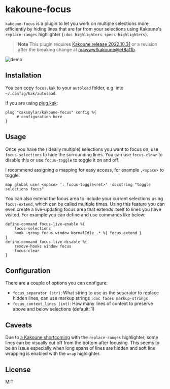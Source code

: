 # kakoune-focus
`kakoune-focus` is a plugin to let you work on multiple selections more efficiently by hiding lines that are far from your selections using Kakoune's `replace-ranges` highlighter (`:doc highlighters specs-highlighters`).

> **Note**
> This plugin requires [Kakoune release 2022.10.31](https://github.com/mawww/kakoune/releases/tag/v2022.10.31) or a revision after the breaking change at [mawww/kakoune@ef8a11b](https://github.com/mawww/kakoune/commit/ef8a11b3dbefb8a1222974a8c34e15fa006d56e0).

![demo](https://caksoylar.github.io/kakoune-focus/focus.gif)

## Installation
You can copy `focus.kak` to your `autoload` folder, e.g. into `~/.config/kak/autoload`.

If you are using [plug.kak](https://github.com/andreyorst/plug.kak):
```kak
plug "caksoylar/kakoune-focus" config %{
     # configuration here
}
```

## Usage
Once you have the (ideally multiple) selections you want to focus on, use `focus-selections` to hide the surrounding lines. You can use `focus-clear` to disable this or use `focus-toggle` to toggle it on and off.

I recommend assigning a mapping for easy access, for example `,<space>` to toggle:
```kak
map global user <space> ': focus-toggle<ret>' -docstring "toggle selections focus"
```

You can also extend the focus area to include your current selections using `focus-extend`, which can be called multiple times. Using this feature you can even create a live-updating focus area that extends itself to lines you have visited. For example you can define and use commands like below:
```kak
define-command focus-live-enable %{
    focus-selections
    hook -group focus window NormalIdle .* %{ focus-extend }
}
define-command focus-live-disable %{
    remove-hooks window focus
    focus-clear
}
```

## Configuration
There are a couple of options you can configure:
- `focus_separator (str)`: What string to use as the separator to replace hidden lines, can use markup strings `:doc faces markup-strings`
- `focus_context_lines (int)`: How many lines of context to preserve above and below selections (default: 1)

## Caveats
Due to [a Kakoune shortcoming](https://github.com/mawww/kakoune/issues/3644) with the `replace-ranges` highlighter, some lines can be visually cut off from the bottom after focusing. This seems to be an issue especially when long spans of lines are hidden and soft line wrapping is enabled with the `wrap` highlighter.

## License
MIT
